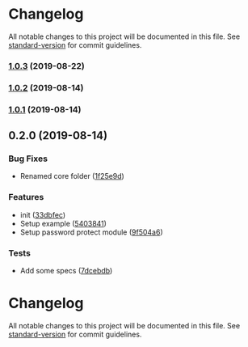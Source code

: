 # Changelog

All notable changes to this project will be documented in this file. See [standard-version](https://github.com/conventional-changelog/standard-version) for commit guidelines.

### [1.0.3](https://github.com/stephenkr/nuxt-password-protect/compare/v1.0.2...v1.0.3) (2019-08-22)



### [1.0.2](https://github.com/stephenkr/nuxt-password-protect/compare/v1.0.1...v1.0.2) (2019-08-14)



### [1.0.1](https://github.com/stephenkr/nuxt-password-protect/compare/v0.2.0...v1.0.1) (2019-08-14)



## 0.2.0 (2019-08-14)


### Bug Fixes

* Renamed core folder ([1f25e9d](https://github.com/stephenkr/nuxt-password-protect/commit/1f25e9d))


### Features

* init ([33dbfec](https://github.com/stephenkr/nuxt-password-protect/commit/33dbfec))
* Setup example ([5403841](https://github.com/stephenkr/nuxt-password-protect/commit/5403841))
* Setup password protect module ([9f504a6](https://github.com/stephenkr/nuxt-password-protect/commit/9f504a6))


### Tests

* Add some specs ([7dcebdb](https://github.com/stephenkr/nuxt-password-protect/commit/7dcebdb))



# Changelog

All notable changes to this project will be documented in this file. See [standard-version](https://github.com/conventional-changelog/standard-version) for commit guidelines.
